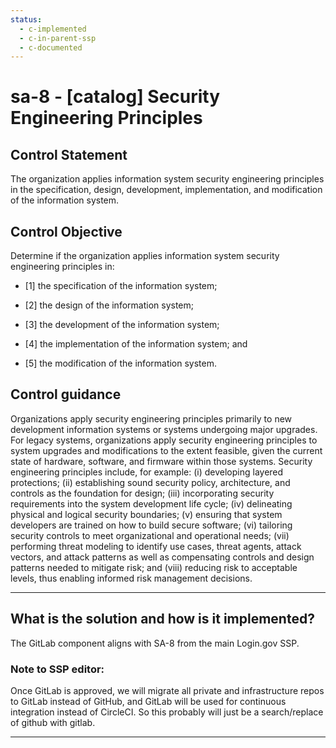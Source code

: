 ```yaml
---
status:
  - c-implemented
  - c-in-parent-ssp
  - c-documented
---
```


# sa-8 - \[catalog\] Security Engineering Principles

## Control Statement

The organization applies information system security engineering principles in the specification, design, development, implementation, and modification of the information system.

## Control Objective

Determine if the organization applies information system security engineering principles in:

- \[1\] the specification of the information system;

- \[2\] the design of the information system;

- \[3\] the development of the information system;

- \[4\] the implementation of the information system; and

- \[5\] the modification of the information system.

## Control guidance

Organizations apply security engineering principles primarily to new development information systems or systems undergoing major upgrades. For legacy systems, organizations apply security engineering principles to system upgrades and modifications to the extent feasible, given the current state of hardware, software, and firmware within those systems. Security engineering principles include, for example: (i) developing layered protections; (ii) establishing sound security policy, architecture, and controls as the foundation for design; (iii) incorporating security requirements into the system development life cycle; (iv) delineating physical and logical security boundaries; (v) ensuring that system developers are trained on how to build secure software; (vi) tailoring security controls to meet organizational and operational needs; (vii) performing threat modeling to identify use cases, threat agents, attack vectors, and attack patterns as well as compensating controls and design patterns needed to mitigate risk; and (viii) reducing risk to acceptable levels, thus enabling informed risk management decisions.

______________________________________________________________________

## What is the solution and how is it implemented?

The GitLab component aligns with SA-8 from the main Login.gov SSP.

### Note to SSP editor:

Once GitLab is approved, we will migrate all private and infrastructure
repos to GitLab instead of GitHub, and GitLab will be used for
continuous integration instead of CircleCI.  So this probably will
just be a search/replace of github with gitlab.

______________________________________________________________________
